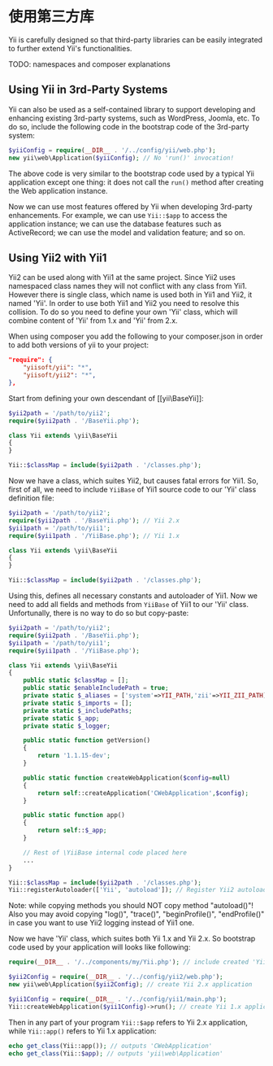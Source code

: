 使用第三方库
=========================

Yii is carefully designed so that third-party libraries can be
easily integrated to further extend Yii's functionalities.

TODO: namespaces and composer explanations

Using Yii in 3rd-Party Systems
------------------------------

Yii can also be used as a self-contained library to support developing and enhancing
existing 3rd-party systems, such as WordPress, Joomla, etc. To do so, include
the following code in the bootstrap code of the 3rd-party system:

```php
$yiiConfig = require(__DIR__ . '/../config/yii/web.php');
new yii\web\Application($yiiConfig); // No 'run()' invocation!
```

The above code is very similar to the bootstrap code used by a typical Yii application
except one thing: it does not call the `run()` method after creating the Web application
instance.

Now we can use most features offered by Yii when developing 3rd-party enhancements. For example,
we can use `Yii::$app` to access the application instance; we can use the database features
such as ActiveRecord; we can use the model and validation feature; and so on.

Using Yii2 with Yii1
--------------------

Yii2 can be used along with Yii1 at the same project.
Since Yii2 uses namespaced class names they will not conflict with any class from Yii1.
However there is single class, which name is used both in Yii1 and Yii2, it named 'Yii'.
In order to use both Yii1 and Yii2 you need to resolve this collision.
To do so you need to define your own 'Yii' class, which will combine content of 'Yii' from 1.x
and 'Yii' from 2.x.

When using composer you add the following to your composer.json in order to add both versions of yii to your project:

```json
"require": {
    "yiisoft/yii": "*",
    "yiisoft/yii2": "*",
},
```

Start from defining your own descendant of [[yii\BaseYii]]:

```php
$yii2path = '/path/to/yii2';
require($yii2path . '/BaseYii.php');

class Yii extends \yii\BaseYii
{
}

Yii::$classMap = include($yii2path . '/classes.php');
```

Now we have a class, which suites Yii2, but causes fatal errors for Yii1.
So, first of all, we need to include `YiiBase` of Yii1 source code to our 'Yii' class
definition file:

```php
$yii2path = '/path/to/yii2';
require($yii2path . '/BaseYii.php'); // Yii 2.x
$yii1path = '/path/to/yii1';
require($yii1path . '/YiiBase.php'); // Yii 1.x

class Yii extends \yii\BaseYii
{
}

Yii::$classMap = include($yii2path . '/classes.php');
```

Using this, defines all necessary constants and autoloader of Yii1.
Now we need to add all fields and methods from `YiiBase` of Yii1 to our 'Yii' class.
Unfortunally, there is no way to do so but copy-paste:

```php
$yii2path = '/path/to/yii2';
require($yii2path . '/BaseYii.php');
$yii1path = '/path/to/yii1';
require($yii1path . '/YiiBase.php');

class Yii extends \yii\BaseYii
{
    public static $classMap = [];
    public static $enableIncludePath = true;
    private static $_aliases = ['system'=>YII_PATH,'zii'=>YII_ZII_PATH];
    private static $_imports = [];
    private static $_includePaths;
    private static $_app;
    private static $_logger;

    public static function getVersion()
    {
        return '1.1.15-dev';
    }

    public static function createWebApplication($config=null)
    {
        return self::createApplication('CWebApplication',$config);
    }

    public static function app()
    {
        return self::$_app;
    }

    // Rest of \YiiBase internal code placed here
    ...
}

Yii::$classMap = include($yii2path . '/classes.php');
Yii::registerAutoloader(['Yii', 'autoload']); // Register Yii2 autoloader via Yii1
```

Note: while copying methods you should NOT copy method "autoload()"!
Also you may avoid copying "log()", "trace()", "beginProfile()", "endProfile()"
in case you want to use Yii2 logging instead of Yii1 one.

Now we have 'Yii' class, which suites both Yii 1.x and Yii 2.x.
So bootstrap code used by your application will looks like following:

```php
require(__DIR__ . '/../components/my/Yii.php'); // include created 'Yii' class

$yii2Config = require(__DIR__ . '/../config/yii2/web.php');
new yii\web\Application($yii2Config); // create Yii 2.x application

$yii1Config = require(__DIR__ . '/../config/yii1/main.php');
Yii::createWebApplication($yii1Config)->run(); // create Yii 1.x application
```

Then in any part of your program ```Yii::$app``` refers to Yii 2.x application,
while ```Yii::app()``` refers to Yii 1.x application:

```php
echo get_class(Yii::app()); // outputs 'CWebApplication'
echo get_class(Yii::$app); // outputs 'yii\web\Application'
```

